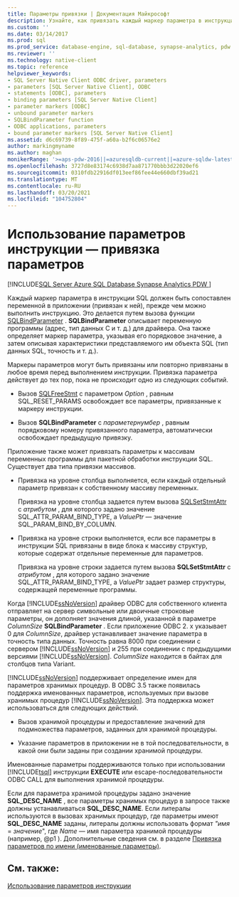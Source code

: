 ```yaml
---
title: Параметры привязки | Документация Майкрософт
description: Узнайте, как привязать каждый маркер параметра в инструкции SQL к переменной в приложении перед выполнением инструкции.
ms.custom: ''
ms.date: 03/14/2017
ms.prod: sql
ms.prod_service: database-engine, sql-database, synapse-analytics, pdw
ms.reviewer: ''
ms.technology: native-client
ms.topic: reference
helpviewer_keywords:
- SQL Server Native Client ODBC driver, parameters
- parameters [SQL Server Native Client], ODBC
- statements [ODBC], parameters
- binding parameters [SQL Server Native Client]
- parameter markers [ODBC]
- unbound parameter markers
- SQLBindParameter function
- ODBC applications, parameters
- bound parameter markers [SQL Server Native Client]
ms.assetid: d6c69739-8f89-475f-a60a-b2f6c06576e2
author: markingmyname
ms.author: maghan
monikerRange: '>=aps-pdw-2016||=azuresqldb-current||=azure-sqldw-latest||>=sql-server-2016||>=sql-server-linux-2017||=azuresqldb-mi-current'
ms.openlocfilehash: 3727d8e83174c6938d7aa871770bbb3d22020ef6
ms.sourcegitcommit: 0310fdb22916df013eef86fee44e660dbf39ad21
ms.translationtype: MT
ms.contentlocale: ru-RU
ms.lasthandoff: 03/20/2021
ms.locfileid: "104752804"
---
```

# <a name="using-statement-parameters---binding-parameters"></a>Использование параметров инструкции — привязка параметров
[!INCLUDE[SQL Server Azure SQL Database Synapse Analytics PDW ](../../includes/applies-to-version/sql-asdb-asdbmi-asa-pdw.md)]

  Каждый маркер параметра в инструкции SQL должен быть сопоставлен переменной в приложении (привязан к ней), прежде чем можно выполнить инструкцию. Это делается путем вызова функции [SQLBindParameter](../../relational-databases/native-client-odbc-api/sqlbindparameter.md) . **SQLBindParameter** описывает переменную программы (адрес, тип данных C и т. д.) для драйвера. Она также определяет маркер параметра, указывая его порядковое значение, а затем описывая характеристики представляемого им объекта SQL (тип данных SQL, точность и т. д.).  
  
 Маркеры параметров могут быть привязаны или повторно привязаны в любое время перед выполнением инструкции. Привязка параметра действует до тех пор, пока не происходит одно из следующих событий.  
  
-   Вызов [SQLFreeStmt](../../relational-databases/native-client-odbc-api/sqlfreestmt.md) с параметром *Option* , равным SQL_RESET_PARAMS освобождает все параметры, привязанные к маркеру инструкции.  
  
-   Вызов **SQLBindParameter** с *параметернумбер* , равным порядковому номеру привязанного параметра, автоматически освобождает предыдущую привязку.  
  
 Приложение также может привязать параметры к массивам переменных программы для пакетной обработки инструкции SQL. Существует два типа привязки массивов.  
  
-   Привязка на уровне столбца выполняется, если каждый отдельный параметр привязан к собственному массиву переменных.  
  
     Привязка на уровне столбца задается путем вызова [SQLSetStmtAttr](../../relational-databases/native-client-odbc-api/sqlsetstmtattr.md) с *атрибутом* , для которого задано значение SQL_ATTR_PARAM_BIND_TYPE, а *ValuePtr* — значение SQL_PARAM_BIND_BY_COLUMN.  
  
-   Привязка на уровне строки выполняется, если все параметры в инструкции SQL привязаны в виде блока к массиву структур, которые содержат отдельные переменные для параметров.  
  
     Привязка на уровне строки задается путем вызова **SQLSetStmtAttr** с *атрибутом* , для которого задано значение SQL_ATTR_PARAM_BIND_TYPE, а *ValuePtr* задает размер структуры, содержащей переменные программы.  
  
 Когда [!INCLUDE[ssNoVersion](../../includes/ssnoversion-md.md)] драйвер ODBC для собственного клиента отправляет на сервер символьные или двоичные строковые параметры, он дополняет значения длиной, указанной в параметре *ColumnSize* **SQLBindParameter** . Если приложение ODBC 2. x указывает 0 для *ColumnSize*, драйвер устанавливает значение параметра в точность типа данных. Точность равна 8000 при соединении с сервером [!INCLUDE[ssNoVersion](../../includes/ssnoversion-md.md)] и 255 при соединении с предыдущими версиями [!INCLUDE[ssNoVersion](../../includes/ssnoversion-md.md)]. *ColumnSize* находится в байтах для столбцов типа Variant.  
  
 [!INCLUDE[ssNoVersion](../../includes/ssnoversion-md.md)] поддерживает определение имен для параметров хранимых процедур. В ODBC 3.5 также появилась поддержка именованных параметров, используемых при вызове хранимых процедур [!INCLUDE[ssNoVersion](../../includes/ssnoversion-md.md)]. Эта поддержка может использоваться для следующих действий.  
  
-   Вызов хранимой процедуры и предоставление значений для подмножества параметров, заданных для хранимой процедуры.  
  
-   Указание параметров в приложении не в той последовательности, в какой они были заданы при создании хранимой процедуры.  
  
 Именованные параметры поддерживаются только при использовании [!INCLUDE[tsql](../../includes/tsql-md.md)] инструкции **EXECUTE** или escape-последовательности ODBC CALL для выполнения хранимой процедуры.  
  
 Если для параметра хранимой процедуры задано значение **SQL_DESC_NAME** , все параметры хранимых процедур в запросе также должны устанавливаться **SQL_DESC_NAME**.  Если литералы используются в вызовах хранимых процедур, где параметры имеют **SQL_DESC_NAME** заданы, литералы должны использовать формат *"имя* = *значение*", где *Name* — имя параметра хранимой процедуры (например, @p1 ). Дополнительные сведения см. в разделе [Привязка параметров по имени (именованные параметры)](../../odbc/reference/develop-app/binding-parameters-by-name-named-parameters.md).  
  
## <a name="see-also"></a>См. также:  
 [Использование параметров инструкции](../../relational-databases/native-client-odbc-queries/using-statement-parameters.md)  
  
